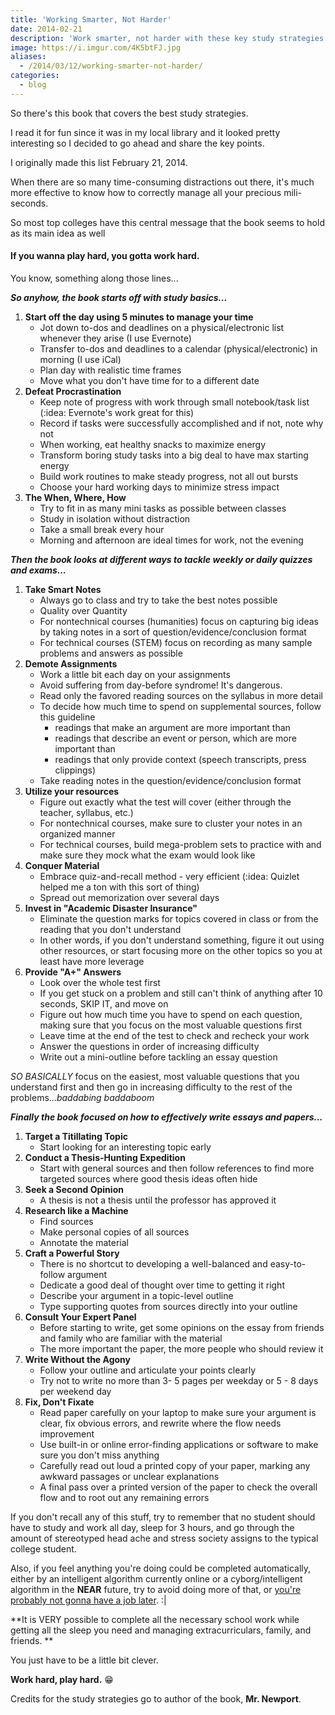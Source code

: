 ```yaml
---
title: 'Working Smarter, Not Harder'
date: 2014-02-21
description: 'Work smarter, not harder with these key study strategies.'
image: https://i.imgur.com/4K5btFJ.jpg
aliases:
  - /2014/03/12/working-smarter-not-harder/
categories:
  - blog
---
```


So there's this book that covers the best study strategies.

I read it for fun since it was in my local library and it looked pretty interesting so I decided to go ahead and share the key points.

I originally made this list February 21, 2014.

When there are so many time-consuming distractions out there, it's much more effective to know how to correctly manage all your precious mili-seconds.

So most top colleges have this central message that the book seems to hold as its main idea as well

#### If you wanna play hard, you gotta work hard.

You know, something along those lines...

**_So anyhow, the book starts off with study basics..._**

1.  **Start off the day using 5 minutes to manage your time**
    - Jot down to-dos and deadlines on a physical/electronic list whenever they arise (I use Evernote)
    - Transfer to-dos and deadlines to a calendar (physical/electronic) in morning (I use iCal)
    - Plan day with realistic time frames
    - Move what you don't have time for to a different date
2.  **Defeat Procrastination**
    - Keep note of progress with work through small notebook/task list (:idea: Evernote's work great for this)
    - Record if tasks were successfully accomplished and if not, note why not
    - When working, eat healthy snacks to maximize energy
    - Transform boring study tasks into a big deal to have max starting energy
    - Build work routines to make steady progress, not all out bursts
    - Choose your hard working days to minimize stress impact
3.  **The When, Where, How**
    - Try to fit in as many mini tasks as possible between classes
    - Study in isolation without distraction
    - Take a small break every hour
    - Morning and afternoon are ideal times for work, not the evening

**_Then the book looks at different ways to tackle weekly or daily quizzes and exams..._**

1.  **Take Smart Notes**
    - Always go to class and try to take the best notes possible
    - Quality over Quantity
    - For nontechnical courses (humanities) focus on capturing big ideas by taking notes in a sort of question/evidence/conclusion format
    - For technical courses (STEM) focus on recording as many sample problems and answers as possible
2.  **Demote Assignments**
    - Work a little bit each day on your assignments
    - Avoid suffering from day-before syndrome! It's dangerous.
    - Read only the favored reading sources on the syllabus in more detail
    - To decide how much time to spend on supplemental sources, follow this guideline
      - readings that make an argument are more important than
      - readings that describe an event or person, which are more important than
      - readings that only provide context (speech transcripts, press clippings)
    - Take reading notes in the question/evidence/conclusion format
3.  **Utilize your resources**
    - Figure out exactly what the test will cover (either through the teacher, syllabus, etc.)
    - For nontechnical courses, make sure to cluster your notes in an organized manner
    - For technical courses, build mega-problem sets to practice with and make sure they mock what the exam would look like
4.  **Conquer Material**
    - Embrace quiz-and-recall method - very efficient (:idea: Quizlet helped me a ton with this sort of thing)
    - Spread out memorization over several days
5.  **Invest in "Academic Disaster Insurance"**
    - Eliminate the question marks for topics covered in class or from the reading that you don't understand
    - In other words, if you don't understand something, figure it out using other resources, or start focusing more on the other topics so you at least have more leverage
6.  **Provide "A+" Answers**
    - Look over the whole test first
    - If you get stuck on a problem and still can't think of anything after 10 seconds, SKIP IT, and move on
    - Figure out how much time you have to spend on each question, making sure that you focus on the most valuable questions first
    - Leave time at the end of the test to check and recheck your work
    - Answer the questions in order of increasing difficulty
    - Write out a mini-outline before tackling an essay question

_SO BASICALLY_ focus on the easiest, most valuable questions that you understand first and then go in increasing difficulty to the rest of the problems..._baddabing baddaboom_

**_Finally the book focused on how to effectively write essays and papers..._**

1.  **Target a Titillating Topic**
    - Start looking for an interesting topic early
2.  **Conduct a Thesis-Hunting Expedition**
    - Start with general sources and then follow references to find more targeted sources where good thesis ideas often hide
3.  **Seek a Second Opinion**
    - A thesis is not a thesis until the professor has approved it
4.  **Research like a Machine**
    - Find sources
    - Make personal copies of all sources
    - Annotate the material
5.  **Craft a Powerful Story**
    - There is no shortcut to developing a well-balanced and easy-to-follow argument
    - Dedicate a good deal of thought over time to getting it right
    - Describe your argument in a topic-level outline
    - Type supporting quotes from sources directly into your outline
6.  **Consult Your Expert Panel**
    - Before starting to write, get some opinions on the essay from friends and family who are familiar with the material
    - The more important the paper, the more people who should review it
7.  **Write Without the Agony**
    - Follow your outline and articulate your points clearly
    - Try not to write no more than 3- 5 pages per weekday or 5 - 8 days per weekend day
8.  **Fix, Don't Fixate**
    - Read paper carefully on your laptop to make sure your argument is clear, fix obvious errors, and rewrite where the flow needs improvement
    - Use built-in or online error-finding applications or software to make sure you don't miss anything
    - Carefully read out loud a printed copy of your paper, marking any awkward passages or unclear explanations
    - A final pass over a printed version of the paper to check the overall flow and to root out any remaining errors

If you don't recall any of this stuff, try to remember that no student should have to study and work all day, sleep for 3 hours, and go through the amount of stereotyped head ache and stress society assigns to the typical college student.

Also, if you feel anything you're doing could be completed automatically, either by an intelligent algorithm currently online or a cyborg/intelligent algorithm in the **NEAR** future, try to avoid doing more of that, or [you're probably not gonna have a job later](https://www.economist.com/news/briefing/21594264-previous-technological-innovation-has-always-delivered-more-long-run-employment-not-less 'Economist Article on Tech Replacing People'). :|

**It is VERY possible to complete all the necessary school work while getting all the sleep you need and managing extracurriculars, family, and friends. **

You just have to be a little bit clever.

**Work hard, play hard.** 😁

Credits for the study strategies go to author of the book, **Mr. Newport**.
